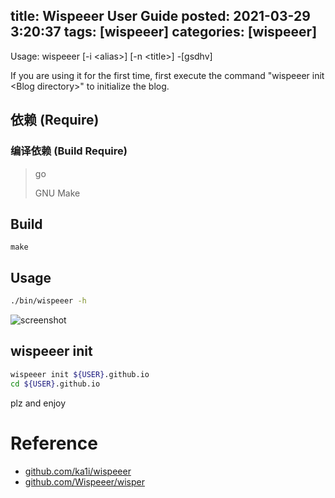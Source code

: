 title: Wispeeer User Guide
posted: 2021-03-29 3:20:37
tags: [wispeeer]
categories: [wispeeer]
------

Usage: wispeeer [-i &lt;alias&gt;] [-n &lt;title&gt;] -[gsdhv]

If you are using it for the first time,
first execute the command "wispeeer init &lt;Blog directory&gt;" to initialize the blog.

<!--more-->

## 依赖 (Require)
### 编译依赖 (Build Require)
> go
>
> GNU Make

## Build
```
make
```

## Usage
```bash
./bin/wispeeer -h
```

![screenshot](screenshot.png)

## wispeeer init

```bash
wispeeer init ${USER}.github.io
cd ${USER}.github.io
```
plz and enjoy

# Reference
- [github.com/ka1i/wispeeer](https://github.com/ka1i/wispeeer)
- [github.com/Wispeeer/wisper](https://github.com/Wispeeer/wisper)
